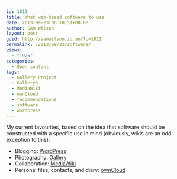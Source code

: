 ```yaml
---
id: 1811
title: What web-based software to use
date: 2013-09-23T06:10:51+00:00
author: Sam Wilson
layout: post
guid: http://samwilson.id.au/?p=1811
permalink: /2013/09/23/software/
views:
  - "1925"
categories:
  - Open content
tags:
  - Gallery Project
  - Gallery3
  - MediaWiki
  - ownCloud
  - recommendations
  - software
  - wordpress
---
```

My current favourites, based on the idea that software should be constructed with a specific use in mind (obviously, wikis are an odd exception to this):

  * Blogging: [WordPress](http://wordpress.org/)
  * Photography: [Gallery](http://galleryproject.org/)
  * Collaboration: [MediaWiki](http://mediawiki.org/)
  * Personal files, contacts, and diary: [ownCloud](http://owncloud.org/)